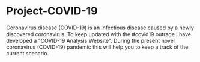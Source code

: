 # Project-COVID-19
Coronavirus disease (COVID-19) is an infectious disease caused by a newly discovered coronavirus. To keep updated with the #covid19 outrage I have developed a "COVID-19 Analysis Website". During the present novel coronavirus (COVID-19) pandemic this will help you to keep a track of the current scenario. 
